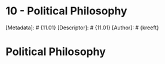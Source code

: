 # 10 - Political Philosophy
[Metadata]: # {11.01}
[Descriptor]: # {11.01}
[Author]: # {kreeft}

# Political Philosophy

